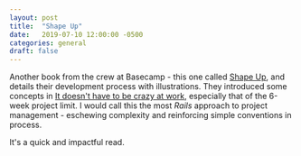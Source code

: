```yaml
---
layout: post
title:  "Shape Up"
date:   2019-07-10 12:00:00 -0500
categories: general
draft: false
---
```


Another book from the crew at Basecamp - this one called [Shape Up](https://basecamp.com/shapeup/), and details their development process with illustrations. They introduced some concepts in [It doesn't have to be crazy at work](https://basecamp.com/books/calm), especially that of the 6-week project limit. I would call this the most _Rails_ approach to project management - eschewing complexity and reinforcing simple conventions in process. 

It's a quick and impactful read. 